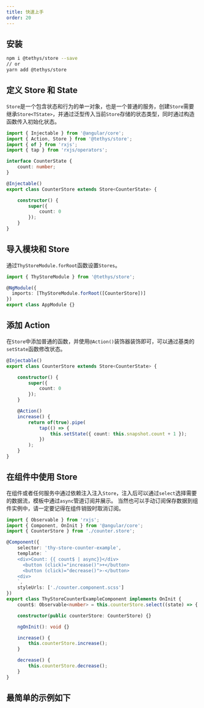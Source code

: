 ```yaml
---
title: 快速上手
order: 20
---
```


## 安装

```bash
npm i @tethys/store --save
// or
yarn add @tethys/store
```

## 定义 Store 和 State

`Store`是一个包含状态和行为的单一对象，也是一个普通的服务，创建`Store`需要继承`Store<TState>`，并通过泛型传入当前`Store`存储的状态类型，同时通过构造函数传入初始化状态。

```ts
import { Injectable } from '@angular/core';
import { Action, Store } from '@tethys/store';
import { of } from 'rxjs';
import { tap } from 'rxjs/operators';

interface CounterState {
    count: number;
}

@Injectable()
export class CounterStore extends Store<CounterState> {

    constructor() {
        super({
            count: 0
        });
    }
}
```

## 导入模块和 Store

通过`ThyStoreModule.forRoot`函数设置`Stores`。

```ts
import { ThyStoreModule } from '@tethys/store';

@NgModule({
  imports: [ThyStoreModule.forRoot([CounterStore])]
})
export class AppModule {}
```

## 添加 Action
在`Store`中添加普通的函数，并使用`@Action()`装饰器装饰即可，可以通过基类的`setState`函数修改状态。
```ts
@Injectable()
export class CounterStore extends Store<CounterState> {

    constructor() {
        super({
            count: 0
        });
    }

    @Action()
    increase() {
        return of(true).pipe(
            tap(() => {
                this.setState({ count: this.snapshot.count + 1 });
            })
        );
    }
}
```

## 在组件中使用 Store

在组件或者任何服务中通过依赖注入注入`Store`，注入后可以通过`select`选择需要的数据流，模板中通过`async`管道订阅并展示。
<alert>当然也可以手动订阅保存数据到组件实例中，请一定要记得在组件销毁时取消订阅。</alert>

```ts
import { Observable } from 'rxjs';
import { Component, OnInit } from '@angular/core';
import { CounterStore } from './counter.store';

@Component({
    selector: 'thy-store-counter-example',
    template: `
    <div>Count: {{ count$ | async}}</div>
      <button (click)="increase()">+</button>
      <button (click)="decrease()">-</button>
    <div>
    `,
    styleUrls: ['./counter.component.scss']
})
export class ThyStoreCounterExampleComponent implements OnInit {
    count$: Observable<number> = this.counterStore.select((state) => { return state.count });

    constructor(public counterStore: CounterStore) {}

    ngOnInit(): void {}

    increase() {
        this.counterStore.increase();
    }

    decrease() {
        this.counterStore.decrease();
    }
}
```

## 最简单的示例如下
<example name="thy-store-counter-example" />
